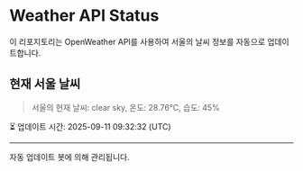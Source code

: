 
# Weather API Status

이 리포지토리는 OpenWeather API를 사용하여 서울의 날씨 정보를 자동으로 업데이트합니다.

## 현재 서울 날씨
> 서울의 현재 날씨: clear sky, 온도: 28.76°C, 습도: 45%

⏳ 업데이트 시간: 2025-09-11 09:32:32 (UTC)

---
자동 업데이트 봇에 의해 관리됩니다.
